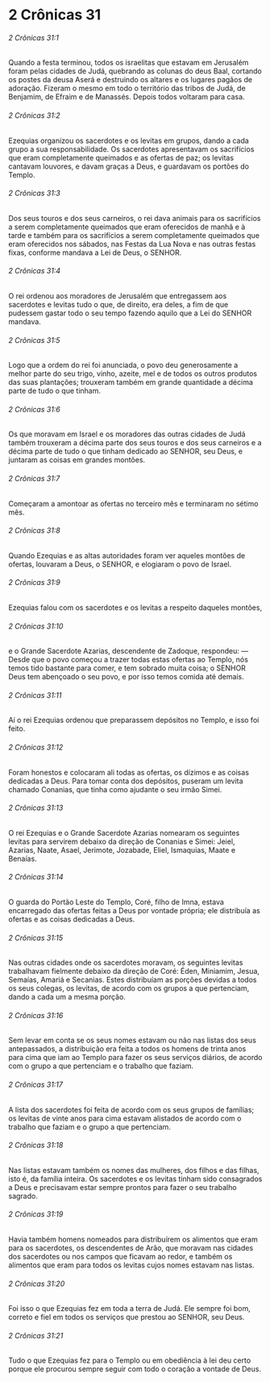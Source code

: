 # 2 Crônicas 31

###### 2 Crônicas 31:1

Quando a festa terminou, todos os israelitas que estavam em Jerusalém foram pelas cidades de Judá, quebrando as colunas do deus Baal, cortando os postes da deusa Aserá e destruindo os altares e os lugares pagãos de adoração. Fizeram o mesmo em todo o território das tribos de Judá, de Benjamim, de Efraim e de Manassés. Depois todos voltaram para casa.

###### 2 Crônicas 31:2

Ezequias organizou os sacerdotes e os levitas em grupos, dando a cada grupo a sua responsabilidade. Os sacerdotes apresentavam os sacrifícios que eram completamente queimados e as ofertas de paz; os levitas cantavam louvores, e davam graças a Deus, e guardavam os portões do Templo.

###### 2 Crônicas 31:3

Dos seus touros e dos seus carneiros, o rei dava animais para os sacrifícios a serem completamente queimados que eram oferecidos de manhã e à tarde e também para os sacrifícios a serem completamente queimados que eram oferecidos nos sábados, nas Festas da Lua Nova e nas outras festas fixas, conforme mandava a Lei de Deus, o SENHOR.

###### 2 Crônicas 31:4

O rei ordenou aos moradores de Jerusalém que entregassem aos sacerdotes e levitas tudo o que, de direito, era deles, a fim de que pudessem gastar todo o seu tempo fazendo aquilo que a Lei do SENHOR mandava.

###### 2 Crônicas 31:5

Logo que a ordem do rei foi anunciada, o povo deu generosamente a melhor parte do seu trigo, vinho, azeite, mel e de todos os outros produtos das suas plantações; trouxeram também em grande quantidade a décima parte de tudo o que tinham.

###### 2 Crônicas 31:6

Os que moravam em Israel e os moradores das outras cidades de Judá também trouxeram a décima parte dos seus touros e dos seus carneiros e a décima parte de tudo o que tinham dedicado ao SENHOR, seu Deus, e juntaram as coisas em grandes montões.

###### 2 Crônicas 31:7

Começaram a amontoar as ofertas no terceiro mês e terminaram no sétimo mês.

###### 2 Crônicas 31:8

Quando Ezequias e as altas autoridades foram ver aqueles montões de ofertas, louvaram a Deus, o SENHOR, e elogiaram o povo de Israel.

###### 2 Crônicas 31:9

Ezequias falou com os sacerdotes e os levitas a respeito daqueles montões,

###### 2 Crônicas 31:10

e o Grande Sacerdote Azarias, descendente de Zadoque, respondeu: — Desde que o povo começou a trazer todas estas ofertas ao Templo, nós temos tido bastante para comer, e tem sobrado muita coisa; o SENHOR Deus tem abençoado o seu povo, e por isso temos comida até demais.

###### 2 Crônicas 31:11

Aí o rei Ezequias ordenou que preparassem depósitos no Templo, e isso foi feito.

###### 2 Crônicas 31:12

Foram honestos e colocaram ali todas as ofertas, os dízimos e as coisas dedicadas a Deus. Para tomar conta dos depósitos, puseram um levita chamado Conanias, que tinha como ajudante o seu irmão Simei.

###### 2 Crônicas 31:13

O rei Ezequias e o Grande Sacerdote Azarias nomearam os seguintes levitas para servirem debaixo da direção de Conanias e Simei: Jeiel, Azarias, Naate, Asael, Jerimote, Jozabade, Eliel, Ismaquias, Maate e Benaías.

###### 2 Crônicas 31:14

O guarda do Portão Leste do Templo, Coré, filho de Imna, estava encarregado das ofertas feitas a Deus por vontade própria; ele distribuía as ofertas e as coisas dedicadas a Deus.

###### 2 Crônicas 31:15

Nas outras cidades onde os sacerdotes moravam, os seguintes levitas trabalhavam fielmente debaixo da direção de Coré: Éden, Miniamim, Jesua, Semaías, Amariá e Secanias. Estes distribuíam as porções devidas a todos os seus colegas, os levitas, de acordo com os grupos a que pertenciam, dando a cada um a mesma porção.

###### 2 Crônicas 31:16

Sem levar em conta se os seus nomes estavam ou não nas listas dos seus antepassados, a distribuição era feita a todos os homens de trinta anos para cima que iam ao Templo para fazer os seus serviços diários, de acordo com o grupo a que pertenciam e o trabalho que faziam.

###### 2 Crônicas 31:17

A lista dos sacerdotes foi feita de acordo com os seus grupos de famílias; os levitas de vinte anos para cima estavam alistados de acordo com o trabalho que faziam e o grupo a que pertenciam.

###### 2 Crônicas 31:18

Nas listas estavam também os nomes das mulheres, dos filhos e das filhas, isto é, da família inteira. Os sacerdotes e os levitas tinham sido consagrados a Deus e precisavam estar sempre prontos para fazer o seu trabalho sagrado.

###### 2 Crônicas 31:19

Havia também homens nomeados para distribuírem os alimentos que eram para os sacerdotes, os descendentes de Arão, que moravam nas cidades dos sacerdotes ou nos campos que ficavam ao redor, e também os alimentos que eram para todos os levitas cujos nomes estavam nas listas.

###### 2 Crônicas 31:20

Foi isso o que Ezequias fez em toda a terra de Judá. Ele sempre foi bom, correto e fiel em todos os serviços que prestou ao SENHOR, seu Deus.

###### 2 Crônicas 31:21

Tudo o que Ezequias fez para o Templo ou em obediência à lei deu certo porque ele procurou sempre seguir com todo o coração a vontade de Deus.

